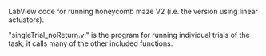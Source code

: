 LabView code for running honeycomb maze V2 (i.e. the version using linear actuators). 

"singleTrial_noReturn.vi" is the program for running individual trials of the task; it calls many of the other included functions.  

